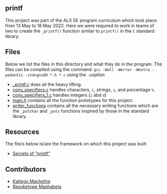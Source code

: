 printf
---
This project was part of the ALX SE program curriculum which took place from 13 May to 18 May 2022. Here we were required to work in teams of two to create the `_printf()` function similar to `printf()` in the `C` standard library.

Files
---
Below we list the files in this directory and what they do in the program. The files can be compiled using the command:
`gcc -Wall -Werror -Wextra -pedantic -std=gnu89 *.h *.c` using the `-o`option

- [\_printf.c](https://github.com/KatlegoMachethe/printf)	does all the heavy lifting.
- [conv\_specifiers.c](https://github.com/KatlegoMachethe/printf)	handles characters, `c`, strings, `s`, and percentage `%`.
- [conv\_specifiers\_1.c](https://github.com/KatlegoMachethe/printf)	handles integers (`i` abd `d`)
- [main.h](https://github.com/KatlegoMachethe/printf)	contains all the function prototypes for this project.
- [writer\_functions](https://github.com/KatlegoMachethe/printf)	contains all the necessary writing functions which are the `_putchar` and `_puts` functions inspired by those in the standard library.

Resources
---
The file/s below is/are the framework on which this project was built
- [Secrets of "printf"](https://www.cypress.com/file/54761/download)

Contributors
---
- [Katlego Machethe](https://github.com/KatlegoMachethe)
- [Resoketswe Mashabela](https://github.com/rmm1001)
